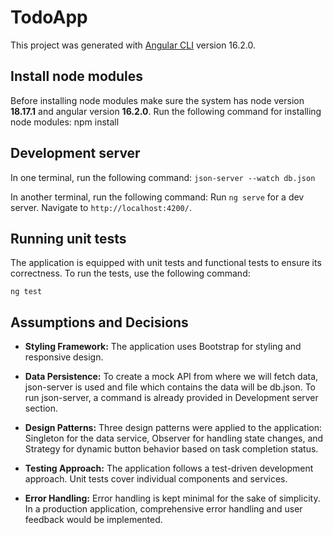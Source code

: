 # TodoApp

This project was generated with [Angular CLI](https://github.com/angular/angular-cli) version 16.2.0.

## Install node modules
Before installing node modules make sure the system has node version **18.17.1** and angular version **16.2.0**. Run the following command for installing node modules:
npm install

## Development server

In one terminal, run the following command:
`json-server --watch db.json`

In another terminal, run the following command:
Run `ng serve` for a dev server. Navigate to `http://localhost:4200/`. 

## Running unit tests

The application is equipped with unit tests and functional tests to ensure its correctness. To run the tests, use the following command:

`ng test`

## Assumptions and Decisions

- **Styling Framework:** The application uses Bootstrap for styling and responsive design.

- **Data Persistence:** To create a mock API from where we will fetch data, json-server is used and file which contains the data will be db.json. To run json-server, a command is already provided in Development server section.

- **Design Patterns:** Three design patterns were applied to the application: Singleton for the data service, Observer for handling state changes, and Strategy for dynamic button behavior based on task completion status.

- **Testing Approach:** The application follows a test-driven development approach. Unit tests cover individual components and services.

- **Error Handling:** Error handling is kept minimal for the sake of simplicity. In a production application, comprehensive error handling and user feedback would be implemented.
